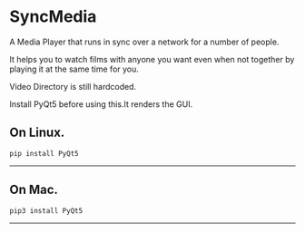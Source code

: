 # SyncMedia
A Media Player that runs in sync over a network for a number of people.




It helps you to watch films with anyone you want even when not together by playing it at the same time for you.




Video Directory is still hardcoded.


Install PyQt5 before using this.It renders the GUI.

On Linux.
---
~~~
pip install PyQt5
~~~
---

On Mac.
---
~~~
pip3 install PyQt5
~~~
---
